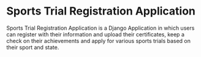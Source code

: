 # Sports Trial Registration Application 

Sports Trial Registration Application is a Django Application in which users can register with their information and upload their certificates, keep a check on their achievements and apply for various sports trials based on their sport and state.
